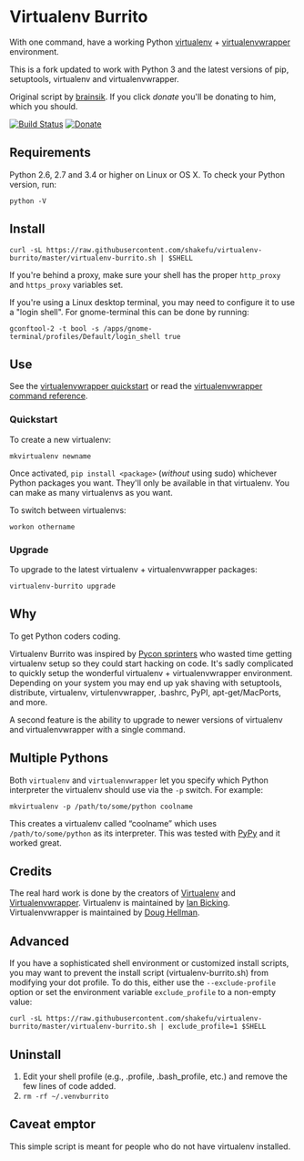 # Virtualenv Burrito #

With one command, have a working Python [virtualenv](http://pypi.python.org/pypi/virtualenv) +
[virtualenvwrapper](http://pypi.python.org/pypi/virtualenvwrapper)
environment.

This is a fork updated to work with Python 3 and the latest versions of pip,
setuptools, virtualenv and virtualenvwrapper.

Original script by [brainsik](https://github.com/brainsik). If you click
*donate* you'll be donating to him, which you should.

[![Build Status](https://api.travis-ci.org/shakefu/virtualenv-burrito.svg?branch=master)](https://travis-ci.org/shakefu/virtualenv-burrito)
[![Donate](https://www.paypalobjects.com/en_US/i/btn/btn_donate_LG.gif)](https://www.paypal.com/cgi-bin/webscr?cmd=_donations&business=DSKBAGSZJEF28&lc=US&item_name=Virtualenv%20Burrito&currency_code=USD&bn=PP%2dDonationsBF%3abtn_donate_LG%2egif%3aNonHosted)

## Requirements ##

Python 2.6, 2.7 and 3.4 or higher on Linux or OS X. To check your Python
version, run:

    python -V

## Install ##

    curl -sL https://raw.githubusercontent.com/shakefu/virtualenv-burrito/master/virtualenv-burrito.sh | $SHELL

If you're behind a proxy, make sure your shell has the proper `http_proxy` and
`https_proxy` variables set.

If you're using a Linux desktop terminal, you may need to configure it to use a
"login shell". For gnome-terminal this can be done by running:

    gconftool-2 -t bool -s /apps/gnome-terminal/profiles/Default/login_shell true

## Use ##

See the
[virtualenvwrapper quickstart](https://virtualenvwrapper.readthedocs.io/en/latest/install.html#quick-start)
or read the
[virtualenvwrapper command reference](https://virtualenvwrapper.readthedocs.io/en/latest/command_ref.html).

### Quickstart ###

To create a new virtualenv:

    mkvirtualenv newname

Once activated, `pip install <package>` (_without_ using sudo) whichever Python
packages you want. They'll only be available in that virtualenv. You can make
as many virtualenvs as you want.

To switch between virtualenvs:

    workon othername

### Upgrade ###

To upgrade to the latest virtualenv + virtualenvwrapper packages:

    virtualenv-burrito upgrade

## Why ##

To get Python coders coding.

Virtualenv Burrito was inspired by
[Pycon sprinters](http://us.pycon.org/2011/sprints/) who wasted time getting
virtualenv setup so they could start hacking on code. It's sadly
complicated to quickly setup the wonderful virtualenv + virtualenvwrapper
environment. Depending on your system you may end up yak shaving with
setuptools, distribute, virtualenv, virtulenvwrapper, .bashrc, PyPI,
apt-get/MacPorts, and more.

A second feature is the ability to upgrade to newer versions of virtualenv and
virtualenvwrapper with a single command.

## Multiple Pythons ##

Both `virtualenv` and `virtualenvwrapper` let you specify which Python
interpreter the virtualenv should use via the `-p` switch. For example:

    mkvirtualenv -p /path/to/some/python coolname

This creates a virtualenv called “coolname” which uses `/path/to/some/python`
as its interpreter. This was tested with [PyPy](http://pypy.org/) and it
worked great.

## Credits ##

The real hard work is done by the creators of
[Virtualenv](http://www.virtualenv.org/) and
[Virtualenvwrapper](http://www.doughellmann.com/projects/virtualenvwrapper/).
Virtualenv is maintained by [Ian Bicking](http://ianbicking.org/).
Virtualenvwrapper is maintained by [Doug Hellman](http://www.doughellmann.com/).

## Advanced ##

If you have a sophisticated shell environment or customized install scripts,
you may want to prevent the install script (virtualenv-burrito.sh) from
modifying your dot profile. To do this, either use the `--exclude-profile`
option or set the environment variable `exclude_profile` to a non-empty value:

    curl -sL https://raw.githubusercontent.com/shakefu/virtualenv-burrito/master/virtualenv-burrito.sh | exclude_profile=1 $SHELL

## Uninstall ##

1. Edit your shell profile (e.g., .profile, .bash_profile, etc.) and remove the
   few lines of code added.
2. `rm -rf ~/.venvburrito`

## Caveat emptor ##

This simple script is meant for people who do not have virtualenv installed.
